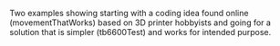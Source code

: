 Two examples showing starting with a coding idea found online (movementThatWorks) based on 3D printer hobbyists and going for a solution that is simpler (tb6600Test) and works for intended purpose.
